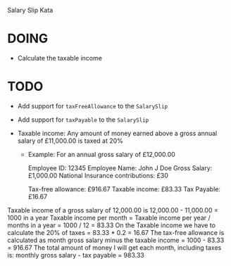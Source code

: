 Salary Slip Kata

# DOING

- Calculate the taxable income

# TODO

- Add support for `taxFreeAllowance` to the `SalarySlip`
- Add support for `taxPayable` to the `SalarySlip`

- Taxable income: Any amount of money earned above a gross annual salary of £11,000.00 is taxed at 20%

  - Example: For an annual gross salary of £12,000.00

    Employee ID: 12345
    Employee Name: John J Doe
    Gross Salary: £1,000.00
    National Insurance contributions: £30

    Tax-free allowance: £916.67
    Taxable income: £83.33
    Tax Payable: £16.67

Taxable income of a gross salary of 12,000.00 is 12,000.00 - 11,000.00 = 1000 in a year
Taxable income per month = Taxable income per year / months in a year = 1000 / 12 = 83.33
On the Taxable income we have to calculate the 20% of taxes = 83.33 \* 0.2 = 16.67
The tax-free allowance is calculated as month gross salary minus the taxable income = 1000 - 83.33 = 916.67
The total amount of money I will get each month, including taxes is: monthly gross salary - tax payable = 983.33
